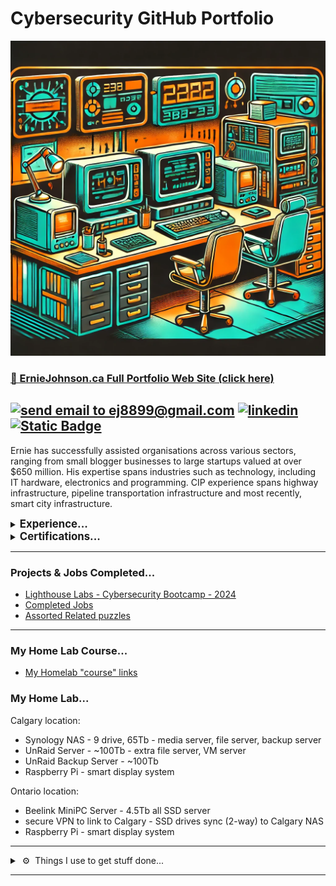 # Cybersecurity GitHub Portfolio
![image](asset_office.webp)
### [🏡 ErnieJohnson.ca Full Portfolio Web Site (click here)](https://www.erniejohnson.ca)

<a href="mailto:ej8899@gmail.com" target="_blank"><img src="https://img.shields.io/badge/Gmail-D14836?style=for-the-badge&logo=gmail&logoColor=white" alt="send email to ej8899@gmail.com" /></a>&nbsp;<a href="https://www.linkedin.com/in/ernie-johnson/" target="_blank"><img src="https://img.shields.io/badge/LinkedIn-0077B5?style=for-the-badge&logo=linkedin&logoColor=white" alt="linkedin" /></a>&nbsp;<a href="https://flowcv.com/resume/0chloacpte"><img alt="Static Badge" src="https://img.shields.io/badge/RESUME-8A2BE2?style=for-the-badge"></a>
---

Ernie has successfully assisted organisations across various sectors, ranging from small blogger businesses to large startups valued at over $650 million. His expertise spans industries such as technology, including IT hardware, electronics and programming. CIP experience spans highway  infrastructure, pipeline transportation infrastructure and most recently, smart city infrastructure. 

<details>
<summary><BIG><b>Experience...</b></BIG></summary>

- 12 years management in critical infrastructure protection (CIP)

- 8 years law enforcement  

- 3 years Canadian Forces (avionics)  

- Assisted organisations across various sectors from small blogger businesses to large startups valued at over $650M. Expertise spans industries such as technology, law enforcement, transportation and most recently, smart cities.   

- Expertise in public private partnership (P3) projects from $300M to $4.7B.  
</details>

<details>
<summary><BIG><b>Certifications...</b></BIG></summary>

- 2024 Cyber Security Analyst Diploma (Lighthouse Labs - in progress)

- 2024 Microsoft Cybersecurity Analyst Professional (Microsoft- in progress)

- 2024 Cyber Threat Intelligence (Antisyphon)

- 2024 Application Security Foundations Levels 2 & 3 (Semgrep Academy)

- 2023 Application Security Foundations Level 1 (Semgrep Academy)

- 2023 Cybersecurity Professional Certification (Google Career Certifications)

- 2022 Web Development Diploma (Lighthouse Labs)

- 2001 Performance Oriented Electronics Technician (Canadian Forces)
</details>

--- 
### Projects & Jobs Completed...
- [Lighthouse Labs - Cybersecurity Bootcamp - 2024](https://github.com/ej8899/cyber101/blob/main/lighthouse_labs_projects_completed/All%20Lighthouse%20Labs%20Cyber%20Projects.md)
- [Completed Jobs](https://github.com/ej8899/cyber101/blob/main/lighthouse_labs_projects_completed/All%20Lighthouse%20Labs%20Cyber%20Projects.md)
-  [Assorted Related puzzles](./puzzles/README.md)  

---
### My Home Lab Course...
- [My Homelab "course" links](https://github.com/ej8899/cyber101/blob/main/homelab/links.md)  

### My Home Lab...
Calgary location:
- Synology NAS - 9 drive, 65Tb - media server, file server, backup server
- UnRaid Server - ~100Tb - extra file server, VM server
- UnRaid Backup Server - ~100Tb  
- Raspberry Pi - smart display system

Ontario location:
- Beelink MiniPC Server - 4.5Tb all SSD server
- secure VPN to link to Calgary - SSD drives sync (2-way) to Calgary NAS
- Raspberry Pi - smart display system
---
<details>	
  <summary>&nbsp;⚙️&nbsp;&nbsp;Things I use to get stuff done...</summary>
	<br/>
  	<ul>
  	    <li><b>OS:</b> Ubuntu, Windows 11, MacOS</li>
	      <li><b>Laptop: </b> 16" Macbook Pro, Lenovo Thinkpad X1 Carbon, Samsung Galaxy Book Ultra 4, Samsung Galaxy Book 3 360 Pro -- <a href="https://amzn.to/44xavQu" target=_new>shop Canada</a> | <a href="https://amzn.to/3rC6UlL" target=_new>shop USA</a></li>
  	    <li><b>Browser: </b> Chrome, Firefox, Opera, Safari</li>
	      <li><b>Terminal: </b> <a href="https://github.com/warpdotdev/Warp" target=_new>Warp</a> with ,ZSH: <a href="https://github.com/ohmyzsh/ohmyzsh" target=_new>Oh My Zsh</a></li>
	      <li><b>Code Editors:</b> VSCode, Sublime.</li>
	      <li><b>To Stay Updated:</b> Stackoverflow, Dev.to, Medium, Linkedin and Twitter.</li>
	</ul>
	<hr>
</details>

---
<div align="right"><img src="https://komarev.com/ghpvc/?username=ej8899-cyber-projects&style=flat-square&color=008080" alt=""/></div>